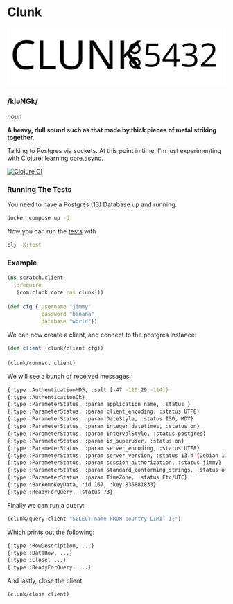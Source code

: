 # Clunk

![Logo](assets/logos/clunk-dual.svg)

### /kləNGk/

*noun*

__A heavy, dull sound such as that made by thick pieces of metal striking together.__

Talking to Postgres via sockets. At this point in time, I'm just experimenting with Clojure; learning core.async.


[![Clojure CI](https://github.com/duanebester/clunk/actions/workflows/clojure.yml/badge.svg?branch=main)](https://github.com/duanebester/clunk/actions/workflows/clojure.yml)

### Running The Tests

You need to have a Postgres (13) Database up and running.

```bash
docker compose up -d
```

Now you can run the [tests](test/com/clunk/core_test.clj) with

```bash
clj -X:test
```

### Example

```clj
(ns scratch.client
  (:require
   [com.clunk.core :as clunk]))

(def cfg {:username "jimmy"
          :password "banana"
          :database "world"})
```

We can now create a client, and connect to the postgres instance:
```clj
(def client (clunk/client cfg))

(clunk/connect client)
```

We will see a bunch of received messages:
```bash
{:type :AuthenticationMD5, :salt [-47 -110 29 -114]}
{:type :AuthenticationOk}
{:type :ParameterStatus, :param application_name, :status }
{:type :ParameterStatus, :param client_encoding, :status UTF8}
{:type :ParameterStatus, :param DateStyle, :status ISO, MDY}
{:type :ParameterStatus, :param integer_datetimes, :status on}
{:type :ParameterStatus, :param IntervalStyle, :status postgres}
{:type :ParameterStatus, :param is_superuser, :status on}
{:type :ParameterStatus, :param server_encoding, :status UTF8}
{:type :ParameterStatus, :param server_version, :status 13.4 (Debian 13.4-1.pgdg100+1)}
{:type :ParameterStatus, :param session_authorization, :status jimmy}
{:type :ParameterStatus, :param standard_conforming_strings, :status on}
{:type :ParameterStatus, :param TimeZone, :status Etc/UTC}
{:type :BackendKeyData, :id 167, :key 835881833}
{:type :ReadyForQuery, :status 73}
```

Finally we can run a query:
```clj
(clunk/query client "SELECT name FROM country LIMIT 1;")
```

Which prints out the following:
```bash
{:type :RowDescription, ...}
{:type :DataRow, ...}
{:type :Close, ...}
{:type :ReadyForQuery, ...}
```

And lastly, close the client:
```clj
(clunk/close client)
```
